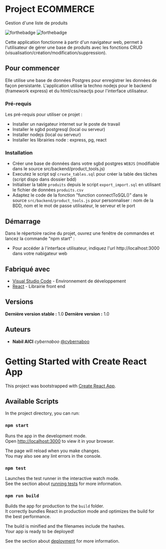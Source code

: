 # Project ECOMMERCE
Gestion d'une liste de produits

![forthebadge](src/made-for-efrei-project.svg)  ![forthebadge](src/training-sg-reskilling---web-developer.svg)

Cette application fonctionne à partir d'un navigateur web, permet à l'utilisateur de gérer une base de produits avec les fonctions CRUD (visualisation/création/modification/suppression).

## Pour commencer

Elle utilise une base de données Postgres pour enregistrer les données de façon persistante.
L'application utilise la techno nodejs pour le backend (framework express) et du html/css/reactjs pour l'interface utilisateur.

### Pré-requis

Les pré-requis pour utiliser ce projet :

- Installer un navigateur internet sur le poste de travail
- Installer le sgbd postgresql (local ou serveur)
- Installer nodejs (local ou serveur)
- Installer les librairies node : express, pg, react

### Installation

* Créer une base de données dans votre sgbd postgres ``WEBJS`` (modifiable dans le source src/backend/product_tools.js)
* Executez le script sql ``create_tables.sql`` pour créer la table des tâches (script dispo dans dossier bdd)
* Initialiser la table ``produits`` depuis le script ``export_import.sql`` en utilisant le fichier de données ``produits.csv``
* Adaptez le code de la fonction "function connectToSQL()" dans le source ``src/backend/product_tools.js`` pour personnaliser : nom de la BDD, nom et le mot de passe utilisateur, le serveur et le port 

## Démarrage

Dans le répertoire racine du projet, ouvrez une fenêtre de commandes et lancez la commande "npm start" :
* Pour accéder à l'interface utilisateur, indiquez l'url http://localhost:3000 dans votre nabigateur web

## Fabriqué avec

* [Visual Studio Code](https://code.visualstudio.com/) - Environnement de développement
* [React](https://fr.reactjs.org/) - Librairie front end

## Versions
**Dernière version stable :** 1.0
**Dernière version :** 1.0

## Auteurs
* **Nabil AICI** _cybernaboo_ [@cybernaboo](https://github.com/cybernaboo)





# Getting Started with Create React App

This project was bootstrapped with [Create React App](https://github.com/facebook/create-react-app).

## Available Scripts

In the project directory, you can run:

### `npm start`

Runs the app in the development mode.\
Open [http://localhost:3000](http://localhost:3000) to view it in your browser.

The page will reload when you make changes.\
You may also see any lint errors in the console.

### `npm test`

Launches the test runner in the interactive watch mode.\
See the section about [running tests](https://facebook.github.io/create-react-app/docs/running-tests) for more information.

### `npm run build`

Builds the app for production to the `build` folder.\
It correctly bundles React in production mode and optimizes the build for the best performance.

The build is minified and the filenames include the hashes.\
Your app is ready to be deployed!

See the section about [deployment](https://facebook.github.io/create-react-app/docs/deployment) for more information.
